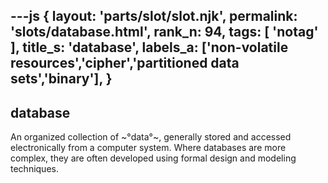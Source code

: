 ---js
{
  layout: 'parts/slot/slot.njk',
  permalink: 'slots/database.html',
  rank_n: 94,
  tags: [ 'notag' ],
  title_s: 'database',
  labels_a: ['non-volatile resources','cipher','partitioned data sets','binary'],
}
---
## database

An organized collection of ~°data°~, generally stored and accessed electronically from a computer system. Where databases are more complex, they are often developed using formal design and modeling techniques.
